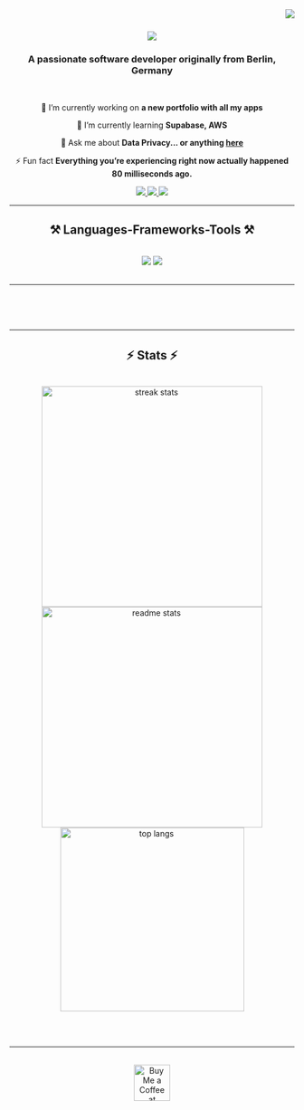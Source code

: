 <img align="right" src="https://visitor-badge.laobi.icu/badge?page_id=Itsmejune" />

<h1 align="center">
    <img src="https://readme-typing-svg.herokuapp.com/?font=Righteous&size=35&center=true&vCenter=true&width=500&height=70&duration=4000&lines=Hi+There!+👋;+I'm+Julie!;" />
</h1>

<h3 align="center">A passionate software developer originally from Berlin, Germany </h3>

<br/>

<div align="center">
 
 🔭 I’m currently working on **a new portfolio with all my apps**
 
 🌱 I’m currently learning **Supabase, AWS**

💬 Ask me about **Data Privacy... or anything [here](https://github.com/Itsmejune)**

⚡ Fun fact **Everything you’re experiencing right now actually happened 80 milliseconds ago.**

 </div>
 
<div align="center"> 
  <a href="mailto: me">
    <img src="https://img.shields.io/badge/Gmail-333333?style=for-the-badge&logo=gmail&logoColor=red" />
  </a>
  <a href="https://www.linkedin.com/in/juliane-panzer/" target="_blank">
    <img src="https://img.shields.io/badge/LinkedIn-0077B5?style=for-the-badge&logo=linkedin&logoColor=white" target="_blank" />
  </a>
  <a href="https://github.com/Itsmejune" target="_blank">
     <img src="https://img.shields.io/badge/Portfolio-FF5722?style=for-the-badge&logo=todoist&logoColor=white" target="_blank" /> 
  </a>
</div>

 <hr/>
 
<h2 align="center">⚒️ Languages-Frameworks-Tools ⚒️</h2>
<br/>
<div align="center">
    <img src="https://skillicons.dev/icons?i=react,bootstrap,mui,html,css,vscode,github,figma,tailwind,git,r" />
    <img src="https://skillicons.dev/icons?i=nodejs,python,javascript,typescript,express,firebase,mongodb,c,java,nextjs,mysql,flask" /><br>
</div>

<br/>
<hr/>

  <br/><br/><br/>
</div>

<hr/>

<h2 align="center">⚡ Stats ⚡</h2>
<br>
<div align=center>
  <img width=390 src="https://streak-stats.demolab.com" alt="streak stats"/>
  <img width=390 src="https:/" alt="readme stats" />
  <br/>
  <img width=325 align="center" src="https://streak-stats.demolab.com" alt="top langs" />
</div>

<br/><br/>

<hr/>

<br/>

<div align="center">
<a href='https://' target='_blank'><img height='64' style='border:0px;height:64px;' src='https://www.buymeacoffee.com/itsmejulie' border='0' alt='Buy Me a Coffee at ' /></a>
</div>

<br/>

